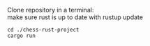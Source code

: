 Clone repository
in a terminal:  
    make sure rust is up to date with rustup update

    cd ./chess-rust-project
    cargo run